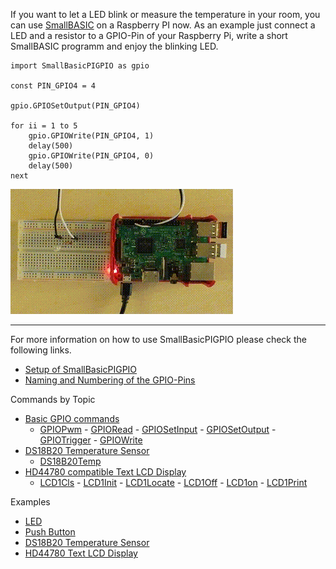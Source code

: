 If you want to let a LED blink or measure the temperature in your room, you can use [SmallBASIC](https://smallbasic.github.io) on a Raspberry PI now. As an example just connect a LED and a resistor to a GPIO-Pin of your Raspberry Pi, write a short SmallBASIC programm and enjoy the blinking LED.


```freebasic
import SmallBasicPIGPIO as gpio

const PIN_GPIO4 = 4

gpio.GPIOSetOutput(PIN_GPIO4)

for ii = 1 to 5
	gpio.GPIOWrite(PIN_GPIO4, 1)
	delay(500)
	gpio.GPIOWrite(PIN_GPIO4, 0)
	delay(500)
next
```
![Blinking LED](./images/blink.gif)

***

For more information on how to use SmallBasicPIGPIO please check the following links.

- [Setup of SmallBasicPIGPIO](./setup.html)
- [Naming and Numbering of the GPIO-Pins](./pinnumbering.html)

Commands by Topic

- [Basic GPIO commands](./gpio.html)
	- [GPIOPwm](./gpio.html#gpiopwm) - [GPIORead](./gpio.html#gpioread) - [GPIOSetInput](./gpio.html#gpiosetinput) - [GPIOSetOutput](./gpio.html#gpiosetoutput) - [GPIOTrigger](./gpio.html#gpiotrigger) - [GPIOWrite](./gpio.html#gpiowrite)
- [DS18B20 Temperature Sensor](./ds18b20.html)
	- [DS18B20Temp](./ds18b20.html#ds18b20temp)
- [HD44780 compatible Text LCD Display](./hd44780.html)
	- [LCD1Cls](./hd44780.html#lcd1cls) - [LCD1Init](./hd44780.html#lcd1init) - [LCD1Locate](./hd44780.html#lcd1locate) - [LCD1Off](./hd44780.html#lcd1off) - [LCD1on](./hd44780.html#lcd1on) - [LCD1Print](./hd44780.html#lcd1print) 

Examples

- [LED](./example_led.html)
- [Push Button](.example_pushbutton.html)
- [DS18B20 Temperature Sensor](./example_ds18b20.html)
- [HD44780 Text LCD Display](./example_hd44780.html)

